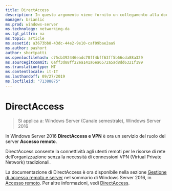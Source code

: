 ```yaml
---
title: DirectAccess
description: In questo argomento viene fornito un collegamento alla documentazione di DirectAccess per Windows Server 2016.
manager: brianlic
ms.prod: windows-server
ms.technology: networking-da
ms.tgt_pltfrm: na
ms.topic: article
ms.assetid: a3673bb8-43dc-44e2-9e10-caf09bae2aa9
ms.author: pashort
author: shortpatti
ms.openlocfilehash: c75cb392446eadc78ff4bff63ff5b66cda88a329
ms.sourcegitcommit: 6aff3d88ff22ea141a6ea6572a5ad8dd6321f199
ms.translationtype: MT
ms.contentlocale: it-IT
ms.lasthandoff: 09/27/2019
ms.locfileid: "71388875"
---
```

# <a name="directaccess"></a>DirectAccess

>Si applica a: Windows Server (Canale semestrale), Windows Server 2016

In Windows Server 2016 **DirectAccess e VPN** è ora un servizio del ruolo del server **Accesso remoto**.

DirectAccess consente la connettività agli utenti remoti per le risorse di rete dell'organizzazione senza la necessità di connessioni VPN (Virtual Private Network) tradizionali. 

La documentazione di DirectAccess è ora disponibile nella sezione [Gestione di accesso remoto e server](https://docs.microsoft.com/windows-server/remote/) nel sommario di Windows Server 2016, in [Accesso remoto](https://docs.microsoft.com/windows-server/remote/remote-access/remote-access). Per altre informazioni, vedi [DirectAccess](directaccess/DirectAccess.md).